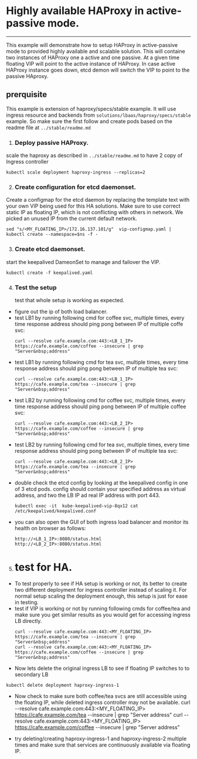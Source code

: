 # Highly available HAProxy in active-passive mode.

***

This example will demonstrate how to setup HAProxy in active-passive mode to provided highly available and scalable solution. This will containe two instances of HAProxy one a active and one passive. At a given time floating VIP will point to the active instance of HAProxy. In case active HAProxy instance goes down, etcd demon will switch the VIP to point to the passive HAproxy.  

## prerquisite
This example is extension of haproxy/specs/stable example. It will use ingress resource and backends from `solutions/lbaas/haproxy/specs/stable` example. So make sure the first follow and create pods based on the readme file at `../stable/readme.md`


1. ### Deploy passive HAProxy.

  scale the haproxy  as described in `../stable/readme.md` to have 2 copy of Ingress controller
  ```
  kubectl scale deployment haproxy-ingress --replicas=2
  ```

2. ### Create configuration for etcd daemonset.
  Create a configmap for the etcd daemon by replacing the template text with your own VIP being used for this HA solutions. Make sure to use correct static IP as floating IP, which is not conflicting with others in network. We picked an unused IP from the current default network.
  ```
  sed "s/<MY_FLOATING_IP>/172.16.137.101/g"  vip-configmap.yaml | kubectl create --namespace=$ns -f -
  ```

3. ### Create etcd daemonset.
  start the keepalived DameonSet to manage and failover the VIP. 
   ```
   kubectl create -f keepalived.yaml
   ```
   
4. ### Test the setup
   test that whole setup is working as expected.
*  figure out the ip of both load balancer.
* test LB1 by running following cmd for coffee svc, multiple times, every time response address  should ping pong between IP of multiple coffe svc:
   ```
   curl --resolve cafe.example.com:443:<LB_1_IP> https://cafe.example.com/coffee --insecure | grep "Server&nbsp;address"
   ```
* test LB1 by running following cmd for tea svc, multiple times, every time response address should ping pong between IP of multiple tea svc:
   ```
   curl --resolve cafe.example.com:443:<LB_1_IP> https://cafe.example.com/tea --insecure | grep "Server&nbsp;address"
   ```
* test LB2 by running following cmd for coffee svc, multiple times, every time response address  should ping pong between IP of multiple coffee svc:
   ```
   curl --resolve cafe.example.com:443:<LB_2_IP> https://cafe.example.com/coffee --insecure | grep "Server&nbsp;address"
   ```
* test LB2 by running following cmd for tea svc, multiple times, every time response address  should ping pong between IP of multiple tea svc:
   ```
   curl --resolve cafe.example.com:443:<LB_2_IP> https://cafe.example.com/tea --insecure | grep "Server&nbsp;address"
   ```
* double check the etcd config by looking at the keepalived config in one of 3 etcd pods. config should contain your specified address as virtual address, and two the LB IP ad real IP address with port 443.
  ```
  kubectl exec -it  kube-keepalived-vip-8qx12 cat /etc/keepalived/keepalived.conf
  ```
* you can also open the GUI of both ingress load balancer and monitor its health on browser as follows:
  ```
  http://<LB_1_IP>:8080/status.html
  http://<LB_2_IP>:8080/status.html
  ```


5. # test for HA.

* To test properly to see if HA setup is working or not, its better to create two different deployment for ingress controller instead of scaling it. For normal setup scaling the deployment enough, this setup is just for ease in testing. 
* test if VIP is working or not by running following cmds for coffee/tea and make sure you get similar results as you would get for accessing ingress LB directly.
  ```
  curl --resolve cafe.example.com:443:<MY_FLOATING_IP> https://cafe.example.com/tea --insecure | grep "Server&nbsp;address"
  curl --resolve cafe.example.com:443:<MY_FLOATING_IP> https://cafe.example.com/coffee --insecure | grep "Server&nbsp;address"
  ```
*  Now lets delete the original ingress LB to see if floating IP switches to to secondary LB
  ```
  kubectl delete deployment haproxy-ingress-1
  ```
* Now check to make sure both coffee/tea svcs are still accessible using the floating IP, while deleted ingress controller may not be available.
  curl --resolve cafe.example.com:443:<MY_FLOATING_IP> https://cafe.example.com/tea --insecure | grep "Server&nbsp;address"
  curl --resolve cafe.example.com:443:<MY_FLOATING_IP> https://cafe.example.com/coffee --insecure | grep "Server&nbsp;address"

* try deleting/creating haproxy-ingress-1 and haproxy-ingress-2 multiple times and make sure that services are continuously available via floating IP.


